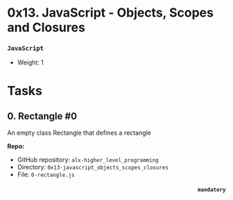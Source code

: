 # 0x13. JavaScript - Objects, Scopes and Closures
### `JavaScript`

-   Weight: 1


# Tasks

## 0\. Rectangle #0
An empty class Rectangle that defines a rectangle

**Repo:**

-   GitHub repository: `alx-higher_level_programming`
-   Directory: `0x13-javascript_objects_scopes_closures`
-   File: `0-rectangle.js`   
#### <p align="right">`mandatory`</p>
